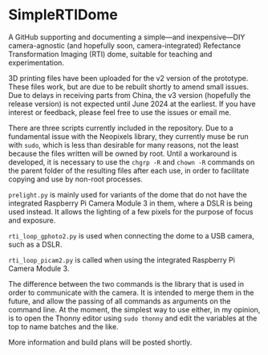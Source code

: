 # SimpleRTIDome

A GitHub supporting and documenting a simple—and inexpensive—DIY camera-agnostic (and hopefully soon, camera-integrated) Refectance Transformation Imaging (RTI) dome, suitable for teaching and experimentation.

3D printing files have been uploaded for the v2 version of the prototype. These files work, but are due to be rebuilt shortly to amend small issues. Due to delays in receiving parts from China, the v3 version (hopefully the release version) is not expected until June 2024 at the earliest. If you have interest or feedback, please feel free to use the issues or email me.

There are three scripts currently included in the repository. Due to a fundamental issue with the Neopixels library, they currently muse be run with `sudo`, which is less than desirable for many reasons, not the least because the files written will be owned by root. Until a workaround is developed, it is necessary to use the `chgrp -R` and `chown -R` commands on the parent folder of the resulting files after each use, in order to facilitate copying and use by non-root processes.

`prelight.py` is mainly used for variants of the dome that do not have the integrated Raspberry Pi Camera Module 3 in them, where a DSLR is being used instead. It allows the lighting of a few pixels for the purpose of focus and exposure.

`rti_loop_gphoto2.py` is used when connecting the dome to a USB camera, such as a DSLR.

`rti_loop_picam2.py` is called when using the integrated Raspberry Pi Camera Module 3.

The difference between the two commands is the library that is used in order to communicate with the camera. It is intended to merge them in the future, and allow the passing of all commands as arguments on the command line. At the moment, the simplest way to use either, in my opinion, is to open the Thonny editor using `sudo thonny` and edit the variables at the top to name batches and the like.

More information and build plans will be posted shortly.